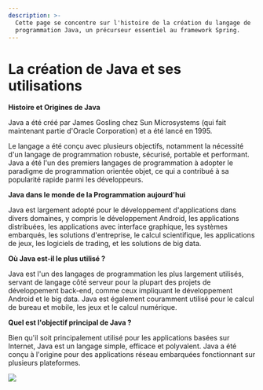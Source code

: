 ```yaml
---
description: >-
  Cette page se concentre sur l'histoire de la création du langage de
  programmation Java, un précurseur essentiel au framework Spring.
---
```


# La création de Java et ses utilisations

**Histoire et Origines de Java**

Java a été créé par James Gosling chez Sun Microsystems (qui fait maintenant partie d'Oracle Corporation) et a été lancé en 1995.&#x20;

Le langage a été conçu avec plusieurs objectifs, notamment la nécessité d'un langage de programmation robuste, sécurisé, portable et performant. Java a été l'un des premiers langages de programmation à adopter le paradigme de programmation orientée objet, ce qui a contribué à sa popularité rapide parmi les développeurs.

**Java dans le monde de la Programmation aujourd'hui**

Java est largement adopté pour le développement d'applications dans divers domaines, y compris le développement Android, les applications distribuées, les applications avec interface graphique, les systèmes embarqués, les solutions d'entreprise, le calcul scientifique, les applications de jeux, les logiciels de trading, et les solutions de big data.



**Où Java est-il le plus utilisé ?**

Java est l'un des langages de programmation les plus largement utilisés, servant de langage côté serveur pour la plupart des projets de développement back-end, comme ceux impliquant le développement Android et le big data. Java est également couramment utilisé pour le calcul de bureau et mobile, les jeux et le calcul numérique.

**Quel est l'objectif principal de Java ?**

Bien qu'il soit principalement utilisé pour les applications basées sur Internet, Java est un langage simple, efficace et polyvalent. Java a été conçu à l'origine pour des applications réseau embarquées fonctionnant sur plusieurs plateformes.

![](../.gitbook/assets/application\_Java.png)

